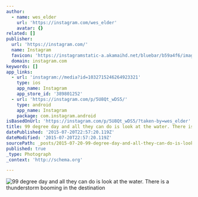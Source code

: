 ```yaml
---
author:
  - name: wes_elder
    url: 'https://instagram.com/wes_elder'
    avatar: {}
related: []
publisher:
  url: 'https://instagram.com/'
  name: Instagram
  favicon: 'https://instagramstatic-a.akamaihd.net/bluebar/b59a4f6/images/ico/favicon.ico'
  domain: instagram.com
keywords: []
app_links:
  - url: 'instagram://media?id=1032715246264923321'
    type: ios
    app_name: Instagram
    app_store_id: '389801252'
  - url: 'https://instagram.com/p/5U8Qt_wDS5/'
    type: android
    app_name: Instagram
    package: com.instagram.android
isBasedOnUrl: 'https://instagram.com/p/5U8Qt_wDS5/?taken-by=wes_elder'
title: 99 degree day and all they can do is look at the water. There is a thunderstorm booming in the destination
datePublished: '2015-07-20T22:57:20.119Z'
dateModified: '2015-07-20T22:57:20.119Z'
sourcePath: _posts/2015-07-20-99-degree-day-and-all-they-can-do-is-look-at-the-water-ther.md
published: true
_type: Photograph
_context: 'http://schema.org'

---
```

![99 degree day and all they can do is look at the water&period; There is a thunderstorm booming in the destination](https://igcdn-photos-a-a.akamaihd.net/hphotos-ak-xfa1/t51.2885-15/11327333_962680290421304_1376286457_n.jpg)
